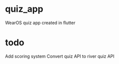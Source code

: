 # quiz_app
 WearOS quiz app created in flutter

# todo
Add scoring system
Convert quiz API to river quiz API
